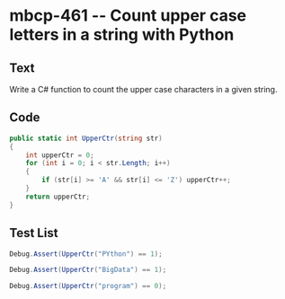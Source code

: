# mbcp-461 -- Count upper case letters in a string with Python

## Text

Write a C# function to count the upper case characters in a given string.

## Code

```csharp
public static int UpperCtr(string str)
{
    int upperCtr = 0;
    for (int i = 0; i < str.Length; i++)
    {
        if (str[i] >= 'A' && str[i] <= 'Z') upperCtr++;
    }
    return upperCtr;
}
```

## Test List

```csharp
Debug.Assert(UpperCtr("PYthon") == 1);
```

```csharp
Debug.Assert(UpperCtr("BigData") == 1);
```

```csharp
Debug.Assert(UpperCtr("program") == 0);
```
